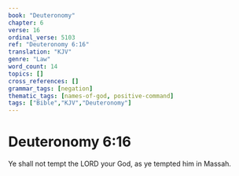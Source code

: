 ```yaml
---
book: "Deuteronomy"
chapter: 6
verse: 16
ordinal_verse: 5103
ref: "Deuteronomy 6:16"
translation: "KJV"
genre: "Law"
word_count: 14
topics: []
cross_references: []
grammar_tags: [negation]
thematic_tags: [names-of-god, positive-command]
tags: ["Bible","KJV","Deuteronomy"]
---
```


# Deuteronomy 6:16

Ye shall not tempt the LORD your God, as ye tempted him in Massah.
